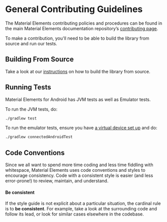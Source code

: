 <!--docs:
title: "Contributing"
layout: landing
section: docs
path: /docs/contributing/
-->

# General Contributing Guidelines

The Material Elements contributing policies and procedures can be found in the
main Material Elements documentation repository’s
[contributing page](https://github.com/zeoflow/materiale-elements/blob/CONTRIBUTING.md).

To make a contribution, you'll need to be able to build the library from source
and run our tests.

## Building From Source

Take a look at our [instructions](building-from-source.md) on how to build the
library from source.

## Running Tests

Material Elements for Android has JVM tests as well as Emulator tests.

To run the JVM tests, do:

```sh
./gradlew test
```

To run the emulator tests, ensure you have
[a virtual device set up](https://developer.android.com/studio/run/managing-avds.html)
and do:

```sh
./gradlew connectedAndroidTest
```

## Code Conventions

Since we all want to spend more time coding and less time fiddling with
whitespace, Material Elements uses code conventions and styles to
encourage consistency. Code with a consistent style is easier (and less
error-prone!) to review, maintain, and understand.

#### Be consistent

If the style guide is not explicit about a particular situation, the cardinal
rule is to **be consistent**. For example, take a look at the surrounding code
and follow its lead, or look for similar cases elsewhere in the codebase.